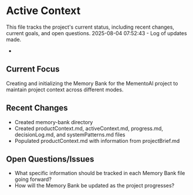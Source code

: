 # Active Context

This file tracks the project's current status, including recent changes, current goals, and open questions.
2025-08-04 07:52:43 - Log of updates made.

*

## Current Focus

Creating and initializing the Memory Bank for the MementoAI project to maintain project context across different modes.

## Recent Changes

* Created memory-bank directory
* Created productContext.md, activeContext.md, progress.md, decisionLog.md, and systemPatterns.md files
* Populated productContext.md with information from projectBrief.md

## Open Questions/Issues

* What specific information should be tracked in each Memory Bank file going forward?
* How will the Memory Bank be updated as the project progresses?